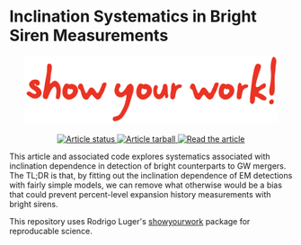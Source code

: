 # Inclination Systematics in Bright Siren Measurements

<p align="center">
<a href="https://github.com/showyourwork/showyourwork">
<img width = "450" src="https://raw.githubusercontent.com/showyourwork/.github/main/images/showyourwork.png" alt="showyourwork"/>
</a>
<br>
<br>
<a href="https://github.com/farr/BrightSirenInclinationSystematics/actions/workflows/build.yml">
<img src="https://github.com/farr/BrightSirenInclinationSystematics/actions/workflows/build.yml/badge.svg?branch=main" alt="Article status"/>
</a>
<a href="https://github.com/farr/BrightSirenInclinationSystematics/raw/main-pdf/arxiv.tar.gz">
<img src="https://img.shields.io/badge/article-tarball-blue.svg?style=flat" alt="Article tarball"/>
</a>
<a href="https://github.com/farr/BrightSirenInclinationSystematics/raw/main-pdf/ms.pdf">
<img src="https://img.shields.io/badge/article-pdf-blue.svg?style=flat" alt="Read the article"/>
</a>
</p>

This article and associated code explores systematics associated with
inclination dependence in detection of bright counterparts to GW mergers.  The
TL;DR is that, by fitting out the inclination dependence of EM detections with
fairly simple models, we can remove what otherwise would be a bias that could
prevent percent-level expansion history measurements with bright sirens.

This repository uses Rodrigo Luger's
[showyourwork](https://github.com/showyourwork/showyourwork) package for
reproducable science.
